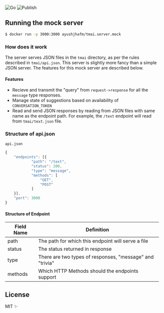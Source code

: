 
![Go](https://github.com/ayushjha-fm/tmai.server.mock/workflows/Go/badge.svg?branch=master)
![Publish](https://github.com/ayushjha-fm/tmai.server.mock/workflows/Publish%20Docker%20image/badge.svg)

## Running the mock server

```bash
$ docker run -p 3000:3000 ayushjhafm/tmai.server.mock
```

### How does it work

The server serves JSON files in the `tmai` directory, as per the rules
described in `tmai/api.json`. This server is slightly more fancy than a simple JSON server.
The features for this mock server are described below.

#### Features
* Recieve and transmit the "query" from `request->response` for all the `message` type responses.
* Manage state of suggestions based on availability of `CONVERSATION_TOKEN`
* Read and send JSON responses by reading from JSON files with same name as the endpoint path.
  For example, the `/text` endpoint will read from `tmai/text.json` file.

### Structure of api.json

`api.json`

```javascript
{
    "endpoints": [{
            "path": "/text",
            "status": 200,
            "type": "message",
            "methods": [
                "GET",
                "POST"
            ]
    }],
    "port": 3000
}
```

#### Structure of Endpoint

| Field Name | Definition                                               |
|------------|----------------------------------------------------------|
| path       | The path for which this endpoint will serve a file       |
| status     | The status returned in response                          |
| type       | There are two types of responses, "message" and "trivia" |
| methods    | Which HTTP Methods should the endpoints support          |

## License

MIT ✨
